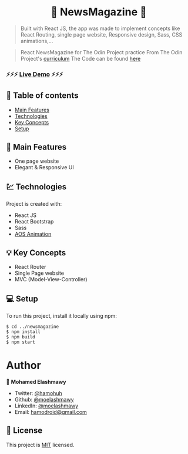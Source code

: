 <h1 align="center">  📰 NewsMagazine 📰 </h1>

> Built with React JS, the app was made to implement concepts like React Routing, single page website, Responsive design, Sass, CSS animations,...

> React NewsMagazine for The Odin Project practice
> From The Odin Project's [curriculum](https://www.theodinproject.com/courses/html5-and-css3/lessons/using-bootstrap)
> The Code can be found [here](https://github.com/hamohuh/newsmagazine/tree/master)


###  ⚡️⚡️⚡️ [Live Demo](https://moelashmawy.github.io/newsmagazine/) ⚡️⚡️⚡️


## 📜 Table of contents
* [Main Features](#main-features-)
* [Technologies](#technologies-)
* [Key Concepts](#key-concepts-)
* [Setup](#setup-)


## 🚩 Main Features
* One page website
* Elegant & Responsive UI

## 💹 Technologies
Project is created with:
* React JS
* React Bootstrap
* Sass
* [AOS Animation](https://github.com/michalsnik/aos)

## 💡 Key Concepts
* React Router
* Single Page website
* MVC (Model-View-Controller)

## 💻 Setup
To run this project, install it locally using npm:

```
$ cd ../newsmagazine
$ npm install
$ npm build
$ npm start
```

# Author

👤 **Mohamed Elashmawy**

* Twitter: [@hamohuh](https://twitter.com/hamohuh)
* Github: [@moelashmawy](https://github.com/moelashmawy)
* LinkedIn: [@moelashmawy](linkedin.com/in/moelashmawy)
* Email: [hamodroid@gmail.com](mailto:hamodroid@gmail.com)

## 📝 License
This project is [MIT](./LICENSE) licensed.
